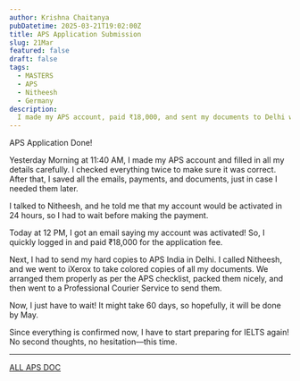 ```yaml
---
author: Krishna Chaitanya
pubDatetime: 2025-03-21T19:02:00Z
title: APS Application Submission 
slug: 21Mar
featured: false
draft: false
tags:
  - MASTERS
  - APS
  - Nitheesh
  - Germany
description:
  I made my APS account, paid ₹18,000, and sent my documents to Delhi with Nitheesh’s help. Now, I wait 60 days and start IELTS prep again—no turning back!
---
```

APS Application Done!

Yesterday Morning at 11:40 AM, I made my APS account and filled in all my details carefully. I checked everything twice to make sure it was correct. After that, I saved all the emails, payments, and documents, just in case I needed them later.

I talked to Nitheesh, and he told me that my account would be activated in 24 hours, so I had to wait before making the payment.

Today at 12 PM, I got an email saying my account was activated! So, I quickly logged in and paid ₹18,000 for the application fee.

Next, I had to send my hard copies to APS India in Delhi. I called Nitheesh, and we went to iXerox to take colored copies of all my documents. We arranged them properly as per the APS checklist, packed them nicely, and then went to a Professional Courier Service to send them.

Now, I just have to wait! It might take 60 days, so hopefully, it will be done by May.

Since everything is confirmed now, I have to start preparing for IELTS again! No second thoughts, no hesitation—this time.

---

[ALL APS DOC](https://github.com/ekrishnachaitanya2004/Krishna-Site-Doc/tree/main/21MAR2025)